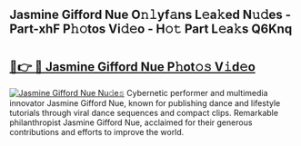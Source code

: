 ## Jasmine Gifford Nue O𝚗𝚕yf𝚊ns L𝚎a𝚔ed N𝚞𝚍es - Part-xhF P𝚑𝚘tos Vi𝚍𝚎o - H𝚘𝚝 Part L𝚎a𝚔s Q6Knq

# <h2><a href="http://kfbdkq.oniu.top/?m=Jasmine+Gifford+Nue">🔗👉 🔴 Jasmine Gifford Nue P𝚑ot𝚘𝚜 V𝚒d𝚎o</a></h2>

[![Jasmine Gifford Nue Nu𝚍e𝚜](https://i.imgur.com/0qMVB7G.gif)](http://kfbdkq.oniu.top/?m=Jasmine+Gifford+Nue)
Cybernetic performer and multimedia innovator Jasmine Gifford Nue, known for publishing dance and lifestyle tutorials through viral dance sequences and compact clips. Remarkable philanthropist Jasmine Gifford Nue, acclaimed for their generous contributions and efforts to improve the world.  
